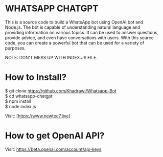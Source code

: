 # WHATSAPP CHATGPT
This is a source code to build a WhatsApp bot using OpenAI bot and Node.js. The bot is capable of understanding natural language and providing information on various topics. It can be used to answer questions, provide advice, and even have conversations with users. With this source code, you can create a powerful bot that can be used for a variety of purposes. <br>

NOTE: DON'T MESS UP WITH INDEX.JS FILE. <br>

# How to Install? 
$ git clone https://github.com/Khadrawi/Whatsapp-Bot <br>
$ cd whatsapp-chatgpt <br>
$ npm install <br>
$ node index.js <br>

Visit: [https://www.newtec7.live] <br>

# How to get OpenAI API?
Visit: https://beta.openai.com/account/api-keys
